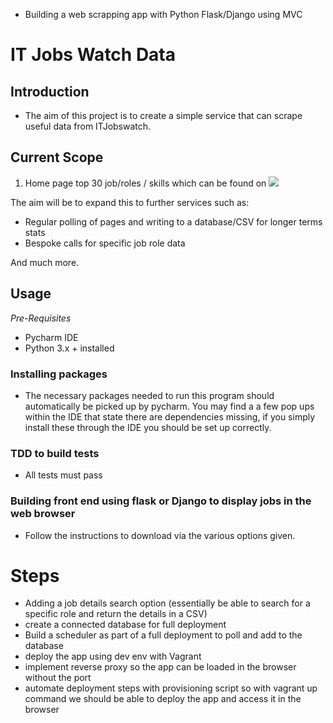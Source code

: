 * Building a web scrapping app with Python Flask/Django using MVC

# IT Jobs Watch Data

## Introduction
* The aim of this project is to create a simple service that can scrape useful data from ITJobswatch.

## Current Scope

1. Home page top 30 job/roles / skills which can be found on
![](https://www.itjobswatch.co.uk/)

The aim will be to expand this to further services such as:

* Regular polling of pages and writing to a database/CSV for longer terms stats
* Bespoke calls for specific job role data

And much more.

## Usage
_Pre-Requisites_
* Pycharm IDE
* Python 3.x + installed

### Installing packages
* The necessary packages needed to run this program should automatically be picked up by pycharm. You may find a a few pop ups within the IDE that state there are dependencies missing, if you simply install these through the IDE you should be set up correctly.  

### TDD to build tests
* All tests must pass

### Building front end using flask or Django to display jobs in the web browser

* Follow the instructions to download via the various options given.

#  Steps
* Adding a job details search option (essentially be able to search for a specific role and return the details in a CSV)
* create a connected database for full deployment
* Build a scheduler as part of a full deployment to poll and add to the database 
* deploy the app using dev env with Vagrant
* implement reverse proxy so the app can be loaded in the browser without the port
* automate deployment steps with provisioning script so with vagrant up command we should be able to deploy the app and access it in the browser

